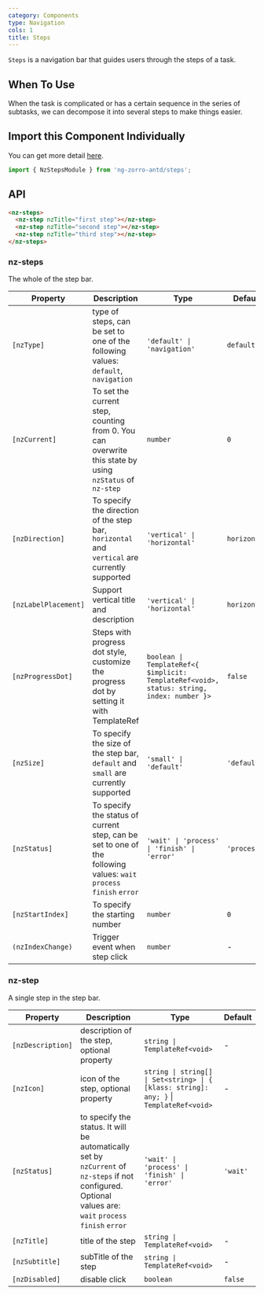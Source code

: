 ```yaml
---
category: Components
type: Navigation
cols: 1
title: Steps
---
```


`Steps` is a navigation bar that guides users through the steps of a task.

## When To Use

When the task is complicated or has a certain sequence in the series of subtasks, we can decompose it into several steps to make things easier.

## Import this Component Individually

You can get more detail [here](/docs/getting-started/en#import-a-component-individually).

```ts
import { NzStepsModule } from 'ng-zorro-antd/steps';
```

## API

```html
<nz-steps>
  <nz-step nzTitle="first step"></nz-step>
  <nz-step nzTitle="second step"></nz-step>
  <nz-step nzTitle="third step"></nz-step>
</nz-steps>
```

### nz-steps

The whole of the step bar.

| Property | Description | Type | Default |
| -------- | ----------- | ---- | ------- |
| `[nzType]` | type of steps, can be set to one of the following values: `default`, `navigation` | `'default' \| 'navigation'` | `default` |
| `[nzCurrent]` | To set the current step, counting from 0. You can overwrite this state by using `nzStatus` of `nz-step` | `number` | `0` |
| `[nzDirection]` | To specify the direction of the step bar, `horizontal` and `vertical` are currently supported | `'vertical' \| 'horizontal'` | `horizontal` |
| `[nzLabelPlacement]` | Support vertical title and description | `'vertical' \| 'horizontal'` | `horizontal` |
| `[nzProgressDot]` | Steps with progress dot style, customize the progress dot by setting it with TemplateRef | `boolean \| TemplateRef<{ $implicit: TemplateRef<void>, status: string, index: number }>` | `false` |
| `[nzSize]` | To specify the size of the step bar, `default` and `small` are currently supported | `'small' \| 'default'` | `'default'` |
| `[nzStatus]` | To specify the status of current step, can be set to one of the following values: `wait` `process` `finish` `error` | `'wait' \| 'process' \| 'finish' \| 'error'` | `'process'` |
| `[nzStartIndex]` | To specify the starting number | `number` | `0` |
| `(nzIndexChange)` | Trigger event when step click | `number` | - |

### nz-step

A single step in the step bar.

| Property | Description | Type | Default |
| -------- | ----------- | ---- | ------- |
| `[nzDescription]` | description of the step, optional property | `string \| TemplateRef<void>` | - |
| `[nzIcon]` | icon of the step, optional property | `string \| string[] \| Set<string> \| { [klass: string]: any; }`  \|  `TemplateRef<void>` | - |
| `[nzStatus]` | to specify the status. It will be automatically set by `nzCurrent` of `nz-steps` if not configured. Optional values are: `wait` `process` `finish` `error` | `'wait' \| 'process' \| 'finish' \| 'error'` | `'wait'` |
| `[nzTitle]` | title of the step | `string \| TemplateRef<void>` | - |
| `[nzSubtitle]` | subTitle of the step | `string \| TemplateRef<void>` | - |
| `[nzDisabled]` | disable click | `boolean` | `false` |